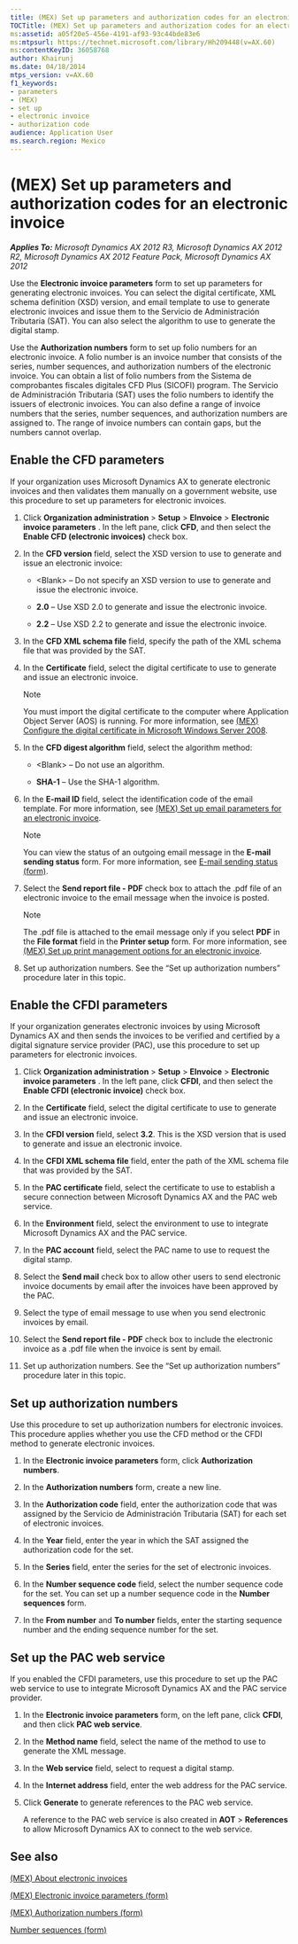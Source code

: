 ```yaml
---
title: (MEX) Set up parameters and authorization codes for an electronic invoice
TOCTitle: (MEX) Set up parameters and authorization codes for an electronic invoice
ms:assetid: a05f20e5-456e-4191-af93-93c44bde83e6
ms:mtpsurl: https://technet.microsoft.com/library/Hh209448(v=AX.60)
ms:contentKeyID: 36058768
author: Khairunj
ms.date: 04/18/2014
mtps_version: v=AX.60
f1_keywords:
- parameters
- (MEX)
- set up
- electronic invoice
- authorization code
audience: Application User
ms.search.region: Mexico
---
```


# (MEX) Set up parameters and authorization codes for an electronic invoice 


_**Applies To:** Microsoft Dynamics AX 2012 R3, Microsoft Dynamics AX 2012 R2, Microsoft Dynamics AX 2012 Feature Pack, Microsoft Dynamics AX 2012_

Use the **Electronic invoice parameters** form to set up parameters for generating electronic invoices. You can select the digital certificate, XML schema definition (XSD) version, and email template to use to generate electronic invoices and issue them to the Servicio de Administración Tributaria (SAT). You can also select the algorithm to use to generate the digital stamp.

Use the **Authorization numbers** form to set up folio numbers for an electronic invoice. A folio number is an invoice number that consists of the series, number sequences, and authorization numbers of the electronic invoice. You can obtain a list of folio numbers from the Sistema de comprobantes fiscales digitales CFD Plus (SICOFI) program. The Servicio de Administración Tributaria (SAT) uses the folio numbers to identify the issuers of electronic invoices. You can also define a range of invoice numbers that the series, number sequences, and authorization numbers are assigned to. The range of invoice numbers can contain gaps, but the numbers cannot overlap.

## Enable the CFD parameters

If your organization uses Microsoft Dynamics AX to generate electronic invoices and then validates them manually on a government website, use this procedure to set up parameters for electronic invoices.

1.  Click **Organization administration** \> **Setup** \> **EInvoice** \> **Electronic invoice parameters** . In the left pane, click **CFD**, and then select the **Enable CFD (electronic invoices)** check box.

2.  In the **CFD version** field, select the XSD version to use to generate and issue an electronic invoice:
    
      - \<Blank\> – Do not specify an XSD version to use to generate and issue the electronic invoice.
    
      - **2.0** – Use XSD 2.0 to generate and issue the electronic invoice.
    
      - **2.2** – Use XSD 2.2 to generate and issue the electronic invoice.

3.  In the **CFD XML schema file** field, specify the path of the XML schema file that was provided by the SAT.

4.  In the **Certificate** field, select the digital certificate to use to generate and issue an electronic invoice.
    

    > [!NOTE]
    > <P>You must import the digital certificate to the computer where Application Object Server (AOS) is running. For more information, see <A href="mex-configure-the-digital-certificate-in-microsoft-windows-server-2008.md">(MEX) Configure the digital certificate in Microsoft Windows Server 2008</A>.</P>



5.  In the **CFD digest algorithm** field, select the algorithm method:
    
      - \<Blank\> – Do not use an algorithm.
    
      - **SHA-1** – Use the SHA-1 algorithm.

6.  In the **E-mail ID** field, select the identification code of the email template. For more information, see [(MEX) Set up email parameters for an electronic invoice](mex-set-up-email-parameters-for-an-electronic-invoice.md).
    

    > [!NOTE]
    > <P>You can view the status of an outgoing email message in the <STRONG>E-mail sending status</STRONG> form. For more information, see <A href="https://technet.microsoft.com/library/aa584203(v=ax.60)">E-mail sending status (form)</A>.</P>



7.  Select the **Send report file - PDF** check box to attach the .pdf file of an electronic invoice to the email message when the invoice is posted.
    

    > [!NOTE]
    > <P>The .pdf file is attached to the email message only if you select <STRONG>PDF</STRONG> in the <STRONG>File format</STRONG> field in the <STRONG>Printer setup</STRONG> form. For more information, see <A href="mex-set-up-print-management-options-for-an-electronic-invoice.md">(MEX) Set up print management options for an electronic invoice</A>.</P>



8.  Set up authorization numbers. See the “Set up authorization numbers” procedure later in this topic.

## Enable the CFDI parameters

If your organization generates electronic invoices by using Microsoft Dynamics AX and then sends the invoices to be verified and certified by a digital signature service provider (PAC), use this procedure to set up parameters for electronic invoices.

1.  Click **Organization administration** \> **Setup** \> **EInvoice** \> **Electronic invoice parameters** . In the left pane, click **CFDI**, and then select the **Enable CFDI (electronic invoice)** check box.

2.  In the **Certificate** field, select the digital certificate to use to generate and issue an electronic invoice.

3.  In the **CFDI version** field, select **3.2**. This is the XSD version that is used to generate and issue an electronic invoice.

4.  In the **CFDI XML schema file** field, enter the path of the XML schema file that was provided by the SAT.

5.  In the **PAC certificate** field, select the certificate to use to establish a secure connection between Microsoft Dynamics AX and the PAC web service.

6.  In the **Environment** field, select the environment to use to integrate Microsoft Dynamics AX and the PAC service.

7.  In the **PAC account** field, select the PAC name to use to request the digital stamp.

8.  Select the **Send mail** check box to allow other users to send electronic invoice documents by email after the invoices have been approved by the PAC.

9.  Select the type of email message to use when you send electronic invoices by email.

10. Select the **Send report file - PDF** check box to include the electronic invoice as a .pdf file when the invoice is sent by email.

11. Set up authorization numbers. See the “Set up authorization numbers” procedure later in this topic.

## Set up authorization numbers

Use this procedure to set up authorization numbers for electronic invoices. This procedure applies whether you use the CFD method or the CFDI method to generate electronic invoices.

1.  In the **Electronic invoice parameters** form, click **Authorization numbers**.

2.  In the **Authorization numbers** form, create a new line.

3.  In the **Authorization code** field, enter the authorization code that was assigned by the Servicio de Administración Tributaria (SAT) for each set of electronic invoices.

4.  In the **Year** field, enter the year in which the SAT assigned the authorization code for the set.

5.  In the **Series** field, enter the series for the set of electronic invoices.

6.  In the **Number sequence code** field, select the number sequence code for the set. You can set up a number sequence code in the **Number sequences** form.

7.  In the **From number** and **To number** fields, enter the starting sequence number and the ending sequence number for the set.

## Set up the PAC web service

If you enabled the CFDI parameters, use this procedure to set up the PAC web service to use to integrate Microsoft Dynamics AX and the PAC service provider.

1.  In the **Electronic invoice parameters** form, on the left pane, click **CFDI**, and then click **PAC web service**.

2.  In the **Method name** field, select the name of the method to use to generate the XML message.

3.  In the **Web service** field, select to request a digital stamp.

4.  In the **Internet address** field, enter the web address for the PAC service.

5.  Click **Generate** to generate references to the PAC web service.
    
    A reference to the PAC web service is also created in **AOT** \> **References** to allow Microsoft Dynamics AX to connect to the web service.

## See also

[(MEX) About electronic invoices](mex-about-electronic-invoices.md)

[(MEX) Electronic invoice parameters (form)](https://technet.microsoft.com/library/hh242214\(v=ax.60\))

[(MEX) Authorization numbers (form)](https://technet.microsoft.com/library/hh209642\(v=ax.60\))

[Number sequences (form)](https://technet.microsoft.com/library/hh209531\(v=ax.60\))

  


